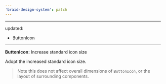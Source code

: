 ```yaml
---
'braid-design-system': patch
---
```


---
updated:
  - ButtonIcon
---

**ButtonIcon:** Increase standard icon size

Adopt the increased standard icon size.

> Note this does not affect overall dimensions of `ButtonIcon`, or the layout of surrounding components.
